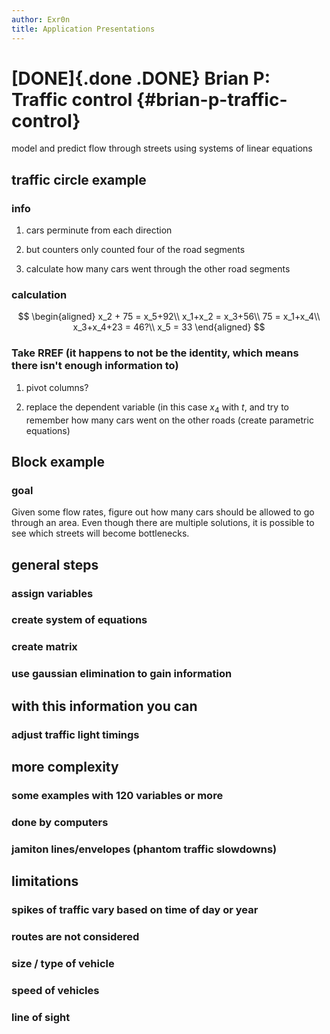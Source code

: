 ```yaml
---
author: Exr0n
title: Application Presentations
---
```


# [DONE]{.done .DONE} Brian P: Traffic control {#brian-p-traffic-control}

model and predict flow through streets using systems of linear equations

## traffic circle example

### info

1.  cars perminute from each direction

2.  but counters only counted four of the road segments

3.  calculate how many cars went through the other road segments

### calculation

$$
    \begin{aligned}
    x_2 + 75 = x_5+92\\
    x_1+x_2 = x_3+56\\
    75 = x_1+x_4\\
    x_3+x_4+23 = 46?\\
    x_5 = 33
    \end{aligned}
    $$

### Take RREF (it happens to not be the identity, which means there isn\'t enough information to)

1.  pivot columns?

2.  replace the dependent variable (in this case $x_4$ with $t$, and try
    to remember how many cars went on the other roads (create parametric
    equations)

## Block example

### goal

Given some flow rates, figure out how many cars should be allowed to go
through an area. Even though there are multiple solutions, it is
possible to see which streets will become bottlenecks.

## general steps

### assign variables

### create system of equations

### create matrix

### use gaussian elimination to gain information

## with this information you can

### adjust traffic light timings

## more complexity

### some examples with 120 variables or more

### done by computers

### jamiton lines/envelopes (phantom traffic slowdowns)

## limitations

### spikes of traffic vary based on time of day or year

### routes are not considered

### size / type of vehicle

### speed of vehicles

### line of sight
